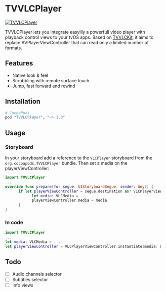 # TVVLCPlayer

[![TVVLCPlayer](https://raw.githubusercontent.com/kodlian/TVVLCPlayer/master/thumbnail.png)](https://raw.githubusercontent.com/kodlian/TVVLCPlayer/master/screenshot.jpg)

TVVLCPlayer lets you integrate easylily a powerfull video player with playback control views to your tvOS apps. Based on [TVVLCKit](https://code.videolan.org/videolan/VLCKit), it aims to replace AVPlayerViewController that can read only a limited number of formats.

## Features
- Native look & feel
- Scrubbling with remote surface touch
- Jump, fast forward and rewind

## Installation
```ruby
# CocoaPods
pod "TVVLCPlayer", "~> 1.0"
```

## Usage
### Storyboard
In your storyboard add a reference to the `VLCPlayer` storyboard from the `org.cocoapods.TVVLCPlayer` bundle.
Then set a media on the playerViewController:
```swift
import TVVLCPlayer
...
override func prepare(for segue: UIStoryboardSegue, sender: Any?) {
      if let playerViewController = segue.destination as? VLCPlayerViewController {
            let media: VLCMedia = ...
            playerViewController.media = media
      }
}

```

### In code
```swift
import TVVLCPlayer
...
let media: VLCMedia = ...
let playerViewController = VLCPlayerViewController.instantiate(media: media)
```

## Todo
- [ ] Audio channels selector
- [ ] Subtitles selector
- [ ] Info views

